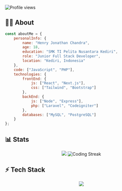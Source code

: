 
<img src="https://komarev.com/ghpvc/?username=henryjonathnn&color=brightgreen" alt="Profile views" /> </div> 

<h2>👨‍💻 About</h2> 

```javascript
const aboutMe = {
    personalInfo: {
        name: "Henry Jonathan Chandra",
        age: 18,
        education: "SMK TI Pelita Nusantara Kediri",
        role: "Junior Full Stack Developer",
        location: "Kediri, Indonesia"
    },
    code: ["JavaScript", "PHP"],
    technologies: {
        frontEnd: {
            js: ["React", "Next.js"],
            css: ["Tailwind", "Bootstrap"]
        },
        backEnd: {
            js: ["Node", "Express"],
            php: ["Laravel", "Codeigniter"]
        },
        databases: ["MySQL", "PostgreSQL"]
    }
};
```
<h2>📊 Stats</h2> 
<p align="center"> <img src="https://github-readme-stats.vercel.app/api/top-langs/?username=henryjonathnn&layout=compact&langs_count=10&theme=dark" /> 
    <img src="https://github-readme-streak-stats.herokuapp.com/?user=henryjonathnn&theme=dark" alt="Coding Streak" />
</p>
<h2>⚡ Tech Stack</h2> 
<p align="center">
  <img src="https://skillicons.dev/icons?i=js,nodejs,express,react,nextjs,php,laravel,git,docker,mysql,postgres,tailwind,bootstrap,sequelize&perline=7" />
</p>
